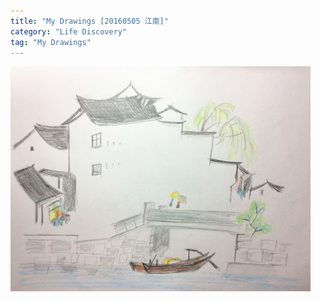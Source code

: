 ```yaml
---
title: "My Drawings [20160505 江南]"
category: "Life Discovery"
tag: "My Drawings"
---
```


<img class="img-responsive center-block" src="https://raw.githubusercontent.com/joshua19881228/my_blogs/master/Life_Discovery/My_Drawings/jiangnan.jpg" alt="" width="480"/>